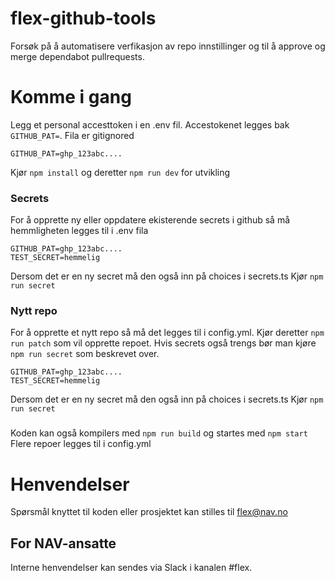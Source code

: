 # flex-github-tools
Forsøk på å automatisere verfikasjon av repo innstillinger og til å approve og merge dependabot pullrequests.


# Komme i gang
Legg et personal accesttoken i en .env fil. Accestokenet legges bak `GITHUB_PAT=`. Fila er gitignored
```
GITHUB_PAT=ghp_123abc....
``` 
Kjør `npm install` og deretter `npm run dev` for utvikling

### Secrets
For å opprette ny eller oppdatere ekisterende secrets i github så må hemmligheten legges til i .env fila
```
GITHUB_PAT=ghp_123abc....
TEST_SECRET=hemmelig
```
Dersom det er en ny secret må den også inn på choices i secrets.ts
Kjør `npm run secret`


### Nytt repo
For å opprette et nytt repo så må det legges til i config.yml. Kjør deretter `npm run patch` som vil opprette repoet. Hvis secrets også trengs bør man kjøre `npm run secret` som beskrevet over.
```
GITHUB_PAT=ghp_123abc....
TEST_SECRET=hemmelig
```
Dersom det er en ny secret må den også inn på choices i secrets.ts
Kjør `npm run secret`

### 
Koden kan også kompilers med `npm run build` og startes med `npm start`
Flere repoer legges til i config.yml

# Henvendelser

Spørsmål knyttet til koden eller prosjektet kan stilles til flex@nav.no

## For NAV-ansatte

Interne henvendelser kan sendes via Slack i kanalen #flex.
